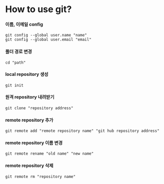 # How to use git?

#### 이름, 이메일 config
```
git config --global user.name "name"
git config --global user.email "email"
```

#### 폴더 경로 변경
```
cd "path"
```

#### local repository 생성
```
git init
```

#### 원격 repository 내려받기
```
git clone "repository address"
```

#### remote repository 추가
```
git remote add "remote repository name" "git hub repository address"
```

#### remote repository 이름 변경
```
git remote rename "old name" "new name"
```

#### remote repository 삭제
```
git remote rm "repository name"
```
